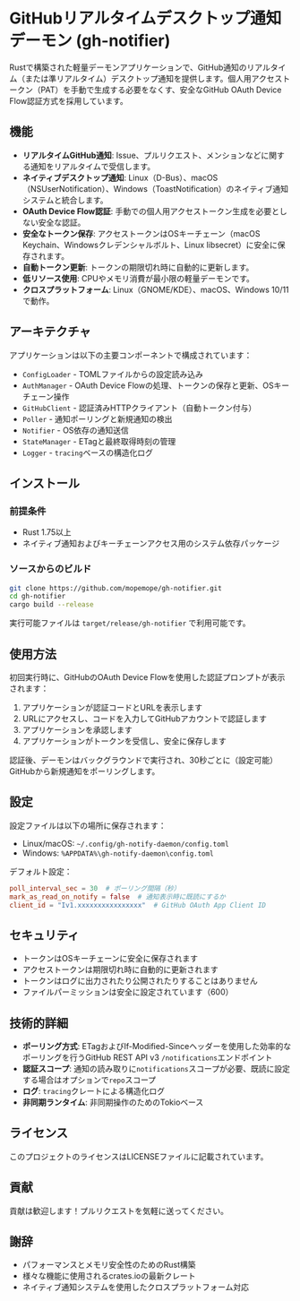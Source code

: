 # GitHubリアルタイムデスクトップ通知デーモン (gh-notifier)

Rustで構築された軽量デーモンアプリケーションで、GitHub通知のリアルタイム（または準リアルタイム）デスクトップ通知を提供します。個人用アクセストークン（PAT）を手動で生成する必要をなくす、安全なGitHub OAuth Device Flow認証方式を採用しています。

## 機能

- **リアルタイムGitHub通知**: Issue、プルリクエスト、メンションなどに関する通知をリアルタイムで受信します。
- **ネイティブデスクトップ通知**: Linux（D-Bus）、macOS（NSUserNotification）、Windows（ToastNotification）のネイティブ通知システムと統合します。
- **OAuth Device Flow認証**: 手動での個人用アクセストークン生成を必要としない安全な認証。
- **安全なトークン保存**: アクセストークンはOSキーチェーン（macOS Keychain、Windowsクレデンシャルボルト、Linux libsecret）に安全に保存されます。
- **自動トークン更新**: トークンの期限切れ時に自動的に更新します。
- **低リソース使用**: CPUやメモリ消費が最小限の軽量デーモンです。
- **クロスプラットフォーム**: Linux（GNOME/KDE）、macOS、Windows 10/11で動作。

## アーキテクチャ

アプリケーションは以下の主要コンポーネントで構成されています：

- `ConfigLoader` - TOMLファイルからの設定読み込み
- `AuthManager` - OAuth Device Flowの処理、トークンの保存と更新、OSキーチェーン操作
- `GitHubClient` - 認証済みHTTPクライアント（自動トークン付与）
- `Poller` - 通知ポーリングと新規通知の検出
- `Notifier` - OS依存の通知送信
- `StateManager` - ETagと最終取得時刻の管理
- `Logger` - `tracing`ベースの構造化ログ

## インストール

### 前提条件

- Rust 1.75以上
- ネイティブ通知およびキーチェーンアクセス用のシステム依存パッケージ

### ソースからのビルド

```bash
git clone https://github.com/mopemope/gh-notifier.git
cd gh-notifier
cargo build --release
```

実行可能ファイルは `target/release/gh-notifier` で利用可能です。

## 使用方法

初回実行時に、GitHubのOAuth Device Flowを使用した認証プロンプトが表示されます：

1. アプリケーションが認証コードとURLを表示します
2. URLにアクセスし、コードを入力してGitHubアカウントで認証します
3. アプリケーションを承認します
4. アプリケーションがトークンを受信し、安全に保存します

認証後、デーモンはバックグラウンドで実行され、30秒ごとに（設定可能）GitHubから新規通知をポーリングします。

## 設定

設定ファイルは以下の場所に保存されます：
- Linux/macOS: `~/.config/gh-notify-daemon/config.toml`
- Windows: `%APPDATA%\gh-notify-daemon\config.toml`

デフォルト設定：
```toml
poll_interval_sec = 30  # ポーリング間隔（秒）
mark_as_read_on_notify = false  # 通知表示時に既読にするか
client_id = "Iv1.xxxxxxxxxxxxxxxx"  # GitHub OAuth App Client ID
```

## セキュリティ

- トークンはOSキーチェーンに安全に保存されます
- アクセストークンは期限切れ時に自動的に更新されます
- トークンはログに出力されたり公開されたりすることはありません
- ファイルパーミッションは安全に設定されています（600）

## 技術的詳細

- **ポーリング方式**: ETagおよびIf-Modified-Sinceヘッダーを使用した効率的なポーリングを行うGitHub REST API v3 `/notifications`エンドポイント
- **認証スコープ**: 通知の読み取りに`notifications`スコープが必要、既読に設定する場合はオプションで`repo`スコープ
- **ログ**: `tracing`クレートによる構造化ログ
- **非同期ランタイム**: 非同期操作のためのTokioベース

## ライセンス

このプロジェクトのライセンスはLICENSEファイルに記載されています。

## 貢献

貢献は歓迎します！プルリクエストを気軽に送ってください。

## 謝辞

- パフォーマンスとメモリ安全性のためのRust構築
- 様々な機能に使用されるcrates.ioの最新クレート
- ネイティブ通知システムを使用したクロスプラットフォーム対応